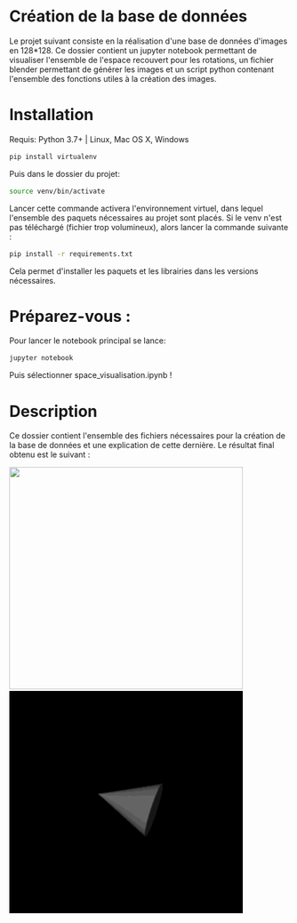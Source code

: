 # Création de la base de données

Le projet suivant consiste en la réalisation d'une base de données d'images en 128*128. Ce dossier contient un jupyter notebook permettant de visualiser l'ensemble de l'espace recouvert pour les rotations, un fichier blender permettant de générer les images et un script python contenant l'ensemble des fonctions utiles à la création des images.

# Installation

Requis: Python 3.7+ | Linux, Mac OS X, Windows

```sh
pip install virtualenv
```
Puis dans le dossier du projet:  

```sh
source venv/bin/activate
```
Lancer cette commande activera l'environnement virtuel, dans lequel l'ensemble des paquets nécessaires au projet sont placés. 
Si le venv n'est pas téléchargé (fichier trop volumineux), alors lancer la commande suivante : 

```sh
pip install -r requirements.txt
```

Cela permet d'installer les paquets et les librairies dans les versions nécessaires. 

# Préparez-vous :

Pour lancer le notebook principal se lance:
```sh
jupyter notebook
```
Puis sélectionner space_visualisation.ipynb !

# Description

Ce dossier contient l'ensemble des fichiers nécessaires pour la création de la base de données et une explication de cette dernière. Le résultat final obtenu est le suivant :


<p float="left">
<img src="img/output_min.gif" width=420 height="400"/>
<img src="img/rotating_object_min.gif" width=420 height="400"/>
<p/>

